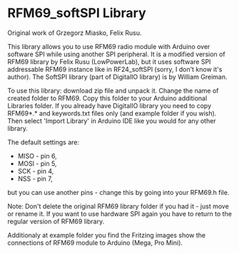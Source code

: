 RFM69_softSPI Library
=====================

Original work of Grzegorz Miasko, Felix Rusu.

This library allows you to use RFM69 radio module with Arduino over software SPI while using another SPI peripheral.
It is a modified version of RFM69 library by Felix Rusu (LowPowerLab), but it uses software SPI addressable RFM69 instance like in RF24_softSPI (sorry, I don't know it's author).
The SoftSPI library (part of DigitalIO library) is by William Greiman.

To use this library: download zip file and unpack it. Change the name of created folder to RFM69. Copy this folder to your Arduino additional Libraries folder. If you already have DigitalIO library you need to copy RFM69*.* and keywords.txt files only (and example folder if you wish). Then select 'Import Library' in Arduino IDE like you would for any other library.

The default settings are:
- MISO	- pin 6,
- MOSI	- pin 5,
- SCK		- pin 4,
- NSS		- pin 7,

but you can use another pins - change this by going into your RFM69.h file.

Note: Don't delete the original RFM69 library folder if you had it - just move or rename it. If you want to use hardware SPI again you have to return to the regular version of RFM69 library.

Additionaly at example folder you find the Fritzing images show the connections of RFM69 module to Arduino (Mega, Pro Mini).
